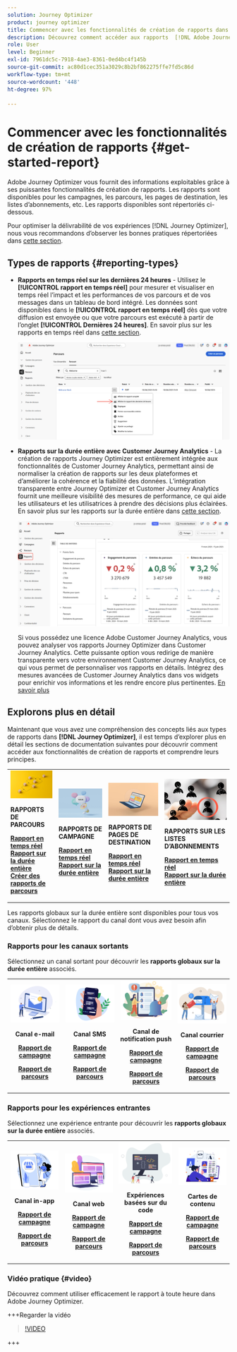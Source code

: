 ```yaml
---
solution: Journey Optimizer
product: journey optimizer
title: Commencer avec les fonctionnalités de création de rapports dans  [!DNL Adobe Journey Optimizer]
description: Découvrez comment accéder aux rapports  [!DNL Adobe Journey Optimizer]  et comment les utiliser.
role: User
level: Beginner
exl-id: 7961dc5c-7918-4ae3-8361-0ed4bc4f145b
source-git-commit: ac80d1cec351a3029c8b2bf862275ffe7fd5c86d
workflow-type: tm+mt
source-wordcount: '448'
ht-degree: 97%

---
```


# Commencer avec les fonctionnalités de création de rapports {#get-started-report}

Adobe Journey Optimizer vous fournit des informations exploitables grâce à ses puissantes fonctionnalités de création de rapports. Les rapports sont disponibles pour les campagnes, les parcours, les pages de destination, les listes d’abonnements, etc. Les rapports disponibles sont répertoriés ci-dessous.

Pour optimiser la délivrabilité de vos expériences [!DNL Journey Optimizer], nous vous recommandons d’observer les bonnes pratiques répertoriées dans [cette section](deliverability.md).


## Types de rapports {#reporting-types}

* **Rapports en temps réel sur les dernières 24 heures** - Utilisez le **[!UICONTROL rapport en temps réel]** pour mesurer et visualiser en temps réel l’impact et les performances de vos parcours et de vos messages dans un tableau de bord intégré. Les données sont disponibles dans le **[!UICONTROL rapport en temps réel]** dès que votre diffusion est envoyée ou que votre parcours est exécuté à partir de l’onglet **[!UICONTROL Dernières 24 heures]**. En savoir plus sur les rapports en temps réel dans [cette section](live-report.md).

  ![](assets/report_journey.png)


* **Rapports sur la durée entière avec Customer Journey Analytics** - La création de rapports Journey Optimizer est entièrement intégrée aux fonctionnalités de Customer Journey Analytics, permettant ainsi de normaliser la création de rapports sur les deux plateformes et d’améliorer la cohérence et la fiabilité des données. L’intégration transparente entre Journey Optimizer et Customer Journey Analytics fournit une meilleure visibilité des mesures de performance, ce qui aide les utilisateurs et les utilisatrices à prendre des décisions plus éclairées. En savoir plus sur les rapports sur la durée entière dans [cette section](report-gs-cja.md).

  ![](assets/gs-cja-report-1.png)

  Si vous possédez une licence Adobe Customer Journey Analytics, vous pouvez analyser vos rapports Journey Optimizer dans Customer Journey Analytics. Cette puissante option vous redirige de manière transparente vers votre environnement Customer Journey Analytics, ce qui vous permet de personnaliser vos rapports en détails. Intégrez des mesures avancées de Customer Journey Analytics dans vos widgets pour enrichir vos informations et les rendre encore plus pertinentes. [En savoir plus](report-cja-manage.md)


## Explorons plus en détail

Maintenant que vous avez une compréhension des concepts liés aux types de rapports dans **[!DNL Journey Optimizer]**, il est temps d’explorer plus en détail les sections de documentation suivantes pour découvrir comment accéder aux fonctionnalités de création de rapports et comprendre leurs principes.


<table style="table-layout:fixed"><tr style="border: 0;">
<td>
<img alt="Rapports de parcours" src="../assets/do-not-localize/start-journey.jpeg">
<div>
<p><strong>RAPPORTS DE PARCOURS</strong></p>
</div>
<div>
<a href="journey-live-report.md"><strong>Rapport en temps réel</strong></a>
</div>
<div>
<a href="journey-global-report-cja.md"><strong>Rapport sur la durée entière</strong></a>
</div>
<div>
<a href="sharing-overview.md"><strong>Créer des rapports de parcours</strong></a>
</div>
<p>
<p>
</td>
<td>
<img alt="Rapports de campagne" src="../assets/do-not-localize/start-campaign.jpeg">
<div>
<p><strong>RAPPORTS DE CAMPAGNE</strong></p>
</div>
<div>
<a href="campaign-live-report.md"><strong>Rapport en temps réel</strong></a>
</div>
<div>
<a href="campaign-global-report-cja.md"><strong>Rapport sur la durée entière</strong></a>
</div>
<p>
<p>
</td>
<td>
<img alt="Rapports de page de destination" src="../assets/do-not-localize/start-interface.jpeg">
<div>
<p><strong>RAPPORTS DE PAGES DE DESTINATION</strong></p>
</div>
<div>
<a href="lp-report-live.md"><strong>Rapport en temps réel</strong></a>
</div>
<div>
<a href="lp-report-global-cja.md"><strong>Rapport sur la durée entière</strong></a>
</div>
<p>
<p>
</td>
<td>
<img alt="Rapports sur les listes d’abonnements" src="../assets/do-not-localize/role.jpg">
<div>
<p><strong>RAPPORTS SUR LES LISTES D’ABONNEMENTS</strong></p>
</div>
<div>
<a href="subscription-report-live.md"><strong>Rapport en temps réel</strong></a>
</div>
<div>
<a href="subscription-report-global-cja.md"><strong>Rapport sur la durée entière</strong></a>
</div>
<p>
<p>
</td>
</tr></table>


Les rapports globaux sur la durée entière sont disponibles pour tous vos canaux. Sélectionnez le rapport du canal dont vous avez besoin afin d’obtenir plus de détails.

### Rapports pour les canaux sortants

Sélectionnez un canal sortant pour découvrir les **rapports globaux sur la durée entière** associés.

<table style="table-layout:fixed"><tr style="border: 0;">
<td><img alt="E-mail" src="../channels/assets/do-not-localize/email.png">
<div align="center"><p><strong>Canal e-mail</strong></p><p><a href="campaign-global-report-cja-email.md"><strong>Rapport de campagne</strong></a></p><p><a href="journey-global-report-cja-email.md"><strong>Rapport de parcours</strong></a></p></div></td>
<td><a href="campaign-global-report-cja-sms.md"><img alt="SMS" src="../channels/assets/do-not-localize/sms.png"></a>
<div align="center"><p><strong>Canal SMS</strong></p><p><a href="campaign-global-report-cja-sms.md"><strong>Rapport de campagne</strong></a></p><p><a href="journey-global-report-cja-sms.md"><strong>Rapport de parcours</strong></a></p></div></td>
<td><a href="campaign-global-report-cja-push.md"><img alt="Notification push" src="../channels/assets/do-not-localize/push.png"></a>
<div align="center"><p><strong>Canal de notification push</strong></p><p><a href="campaign-global-report-cja-push.md"><strong>Rapport de campagne</strong></a></p><p><a href="journey-global-report-cja-push.md"><strong>Rapport de parcours</strong></a></p></div></td>
<td><a href="campaign-global-report-cja-direct.md"><img alt="Courrier" src="../channels/assets/do-not-localize/direct-mail.jpg"></a>
<div align="center"><p><strong>Canal courrier</strong></p><p><a href="campaign-global-report-cja-direct.md"><strong>Rapport de campagne</strong></a></p><p><a href="journey-global-report-cja-direct.md"><strong>Rapport de parcours</strong></a></p></div></td>
</tr></table>

### Rapports pour les expériences entrantes

Sélectionnez une expérience entrante pour découvrir les **rapports globaux sur la durée entière** associés.

<table style="table-layout:fixed"><tr style="border: 0;">
<td><img alt="In-app" src="../channels/assets/do-not-localize/inapp.jpg">
<div align="center"><p><strong>Canal in-app</strong></p><p><a href="campaign-global-report-cja-inapp.md"><strong>Rapport de campagne</strong></a></p><p><a href="journey-global-report-cja-inapp.md"><strong>Rapport de parcours</strong></a></p></div></td>
<td><p><img alt="Web" src="../channels/assets/do-not-localize/web.jpg"></p>
<div align="center"><p><strong>Canal web</strong></p><p><a href="campaign-global-report-cja-web.md"><strong>Rapport de campagne</strong></a></p><p><a href="journey-global-report-cja-web.md"><strong>Rapport de parcours</strong></a></p></div></td>
<td><img alt="Expérience basée sur du code" src="../channels/assets/do-not-localize/code.png">
<div align="center"><p><strong>Expériences basées sur du code</strong></p><p><a href="campaign-global-report-cja-code.md"><strong>Rapport de campagne</strong></a></p><p><a href="campaign-global-report-cja-code.md"><strong>Rapport de parcours</strong></a></p></div></td>
<td><img alt="Cartes de contenu" src="../channels/assets/do-not-localize/cards.png">
<div align="center"><p><strong>Cartes de contenu</strong></p><p><a href="campaign-global-report-cja-content.md"><strong>Rapport de campagne</strong></a></p><p><a href="journey-global-report-cja-content.md"><strong>Rapport de parcours</strong></a></p></div></td>
</tr></table>

### Vidéo pratique {#video}

Découvrez comment utiliser efficacement le rapport à toute heure dans Adobe Journey Optimizer.

+++Regarder la vidéo

>[!VIDEO](https://video.tv.adobe.com/v/3420509?learn=on)

+++
